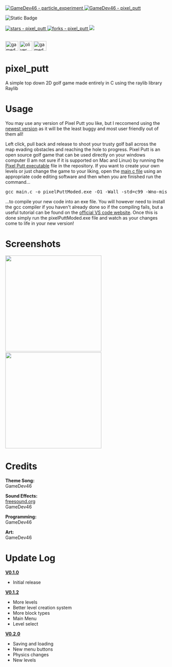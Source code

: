 <a href="https://github.com/GameDev46" title="Go to GitHub repo">
    <img src="https://img.shields.io/static/v1?label=GameDev46&message=|&color=Green&logo=github&style=for-the-badge&labelColor=1f1f22" alt="GameDev46 - particle_experiment">
    <img src="https://img.shields.io/badge/Version-0.1.2-green?style=for-the-badge&labelColor=1f1f22&color=Green" alt="GameDev46 - pixel_putt">
</a>

 ![Static Badge](https://img.shields.io/badge/--1f1f22?style=for-the-badge&logo=C&logoColor=6060ef)
    
<a href="https://github.com/GameDev46/pixel_putt/stargazers">
    <img src="https://img.shields.io/github/stars/GameDev46/pixel_putt?style=for-the-badge&labelColor=1f1f22" alt="stars - pixel_putt">
</a>
<a href="https://github.com/GameDev46/pixel_putt/forks">
    <img src="https://img.shields.io/github/forks/GameDev46/pixel_putt?style=for-the-badge&labelColor=1f1f22" alt="forks - pixel_putt">
</a>
<a href="https://github.com/GameDev46/pixel_putt/issues">
    <img src="https://img.shields.io/github/issues/GameDev46/pixel_putt?style=for-the-badge&labelColor=1f1f22&color=blue"/>
 </a>

<br>
<br>

<p align="left">
<a href="https://twitter.com/gamedev46" target="blank"><img align="center" src="https://raw.githubusercontent.com/rahuldkjain/github-profile-readme-generator/master/src/images/icons/Social/twitter.svg" alt="gamedev46" height="30" width="40" /></a>
<a href="https://instagram.com/oliver_pearce47" target="blank"><img align="center" src="https://raw.githubusercontent.com/rahuldkjain/github-profile-readme-generator/master/src/images/icons/Social/instagram.svg" alt="oliver_pearce47" height="30" width="40" /></a>
<a href="https://www.youtube.com/c/gamedev46" target="blank"><img align="center" src="https://raw.githubusercontent.com/rahuldkjain/github-profile-readme-generator/master/src/images/icons/Social/youtube.svg" alt="gamedev46" height="30" width="40" /></a>
</p>

# pixel_putt

A simple top down 2D golf game made entirely in C using the raylib library Raylib

# Usage

You may use any version of Pixel Putt you like, but I reccomend using the [newest version](/Pixel%20Putt%20V0.2.0) as it will be the least buggy and most user friendly out of them all!

Left click, pull back and release to shoot your trusty golf ball across the map evading obstacles and reaching the hole to progress. Pixel Putt is an open source golf game that can be used directly on your windows computer (I am not sure if it is supported on Mac and Linux) by running the [Pixel Putt executable](Pixel%20Putt%20V0.2.0/pixelPutt.exe) file in the repository. If you want to create your own levels or just change the game to your liking, open the [main c file](Pixel%20Putt%20V0.2.0/main.c) using an appropriate code editing software and then when you are finished run the command...

<pre>gcc main.c -o pixelPuttModed.exe -O1 -Wall -std=c99 -Wno-missing-braces -I include/ -L lib/ -lraylib -lopengl32 -lgdi32 -lwinmm</pre>

...to compile your new code into an exe file. You will however need to install the gcc compiler if you haven't already done so if the compiling fails, but a useful tutorial can be found on the [official VS code website](https://code.visualstudio.com/docs/cpp/config-mingw). Once this is done simply run the pixelPuttModed.exe file and watch as your changes come to life in your new version!

# Screenshots

<p>
  <img src="https://github.com/GameDev46/pixel_putt/assets/76485006/643a3021-8a9e-43cb-a017-011b125c3310" height="300">
  &nbsp;
  <img src="https://github.com/GameDev46/pixel_putt/assets/76485006/031441c2-e326-4c5d-b52f-f466e7c5985a" height="300">
</p>

# Credits

**Theme Song:** <br>
GameDev46

**Sound Effects:** <br>
[freesound.org](https://freesound.org)<br>
GameDev46

**Programming:** <br>
GameDev46

**Art:** <br>
GameDev46

# Update Log

[**V0.1.0**](/Pixel%20Putt%20V0.1.0)

- Initial release

[**V0.1.2**](/Pixel%20Putt%20V0.1.2)

- More levels
- Better level creation system
- More block types
- Main Menu
- Level select

[**V0.2.0**](/Pixel%20Putt%20V0.2.0)

- Saving and loading
- New menu buttons
- Physics changes
- New levels
